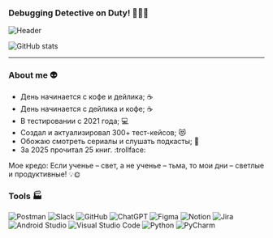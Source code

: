 ### Debugging Detective on Duty! 🕵️‍♂️🚨

![Header](https://github.com/vnasyrov/vnasyrov/blob/main/assets/giphy.gif)

![GitHub stats](https://github-readme-stats.vercel.app/api?username=vnasyrov&show_icons=true&theme=dracula)

---

### About me 👽
- День начинается с кофе и дейлика; ☕  
- День начинается с дейлика и кофе; ☕  
- В тестировании с 2021 года; 💻  
- Создал и актуализировал 300+ тест-кейсов; 😻  
- Обожаю смотреть сериалы и слушать подкасты; 🎥  
- За 2025 прочитал 25 книг. :trollface: 

Мое кредо: Если ученье – свет, а не ученье – тьма, то мои дни – светлые и продуктивные! 💡🌞



### Tools 🏭

![Postman](https://img.shields.io/badge/Postman-FF6C37?style=for-the-badge&logo=postman&logoColor=white)
![Slack](https://img.shields.io/badge/Slack-4A154B?style=for-the-badge&logo=slack&logoColor=white)
![GitHub](https://img.shields.io/badge/github-%23121011.svg?style=for-the-badge&logo=github&logoColor=white)
![ChatGPT](https://img.shields.io/badge/chatGPT-74aa9c?style=for-the-badge&logo=openai&logoColor=white)
![Figma](https://img.shields.io/badge/figma-%23F24E1E.svg?style=for-the-badge&logo=figma&logoColor=white)
![Notion](https://img.shields.io/badge/Notion-%23000000.svg?style=for-the-badge&logo=notion&logoColor=white)
![Jira](https://img.shields.io/badge/jira-%230A0FFF.svg?style=for-the-badge&logo=jira&logoColor=white)
![Android Studio](https://img.shields.io/badge/Android%20Studio-3DDC84.svg?style=for-the-badge&logo=android-studio&logoColor=white)
![Visual Studio Code](https://img.shields.io/badge/Visual%20Studio%20Code-0078d7.svg?style=for-the-badge&logo=visual-studio-code&logoColor=white)
![Python](https://img.shields.io/badge/python-3670A0?style=for-the-badge&logo=python&logoColor=ffdd54)
![PyCharm](https://img.shields.io/badge/pycharm-143?style=for-the-badge&logo=pycharm&logoColor=white)

